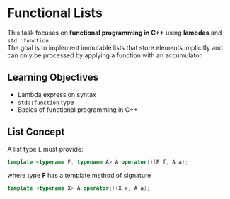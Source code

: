 # Functional Lists

This task focuses on **functional programming in C++** using **lambdas** and `std::function`.  
The goal is to implement immutable lists that store elements implicitly and can only be processed by applying a function with an accumulator.

## Learning Objectives
- Lambda expression syntax
- `std::function` type
- Basics of functional programming in C++

## List Concept
A list type `L` must provide:
```cpp
template <typename F, typename A> A operator()(F f, A a);
```
where type **F** has a template method of signature
```cpp
template <typename X> A operator()(X x, A a);
```
